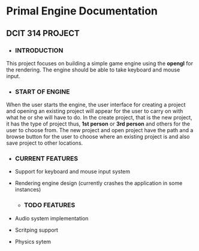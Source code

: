   # Primal Engine Documentation       
  ## DCIT 314 PROJECT
  - ### INTRODUCTION
  This project focuses on building a simple game engine using the **opengl** for the rendering.
  The engine should be able to take keyboard and mouse input.

  - ### START OF ENGINE
When the user starts the engine, the user interface for creating a project and opening an existing project will appear for the user to
carry on with what he or she will have to do.
In the create project, that is the new project, it has the type of project thus, **1st person** or **3rd person** and others for the user to choose from.
The new project and open project have the path and a browse button for the user to choose where an existing project is and also save project to other locations.

  - ### CURRENT FEATURES
* Support for keyboard and mouse input system
* Rendering engine design (currently crashes the application in some instances)

  - ### TODO FEATURES
* Audio system implementation
* Scritping support
* Physics sytem 
